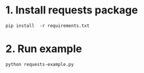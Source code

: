 # 1. Install requests package
```
pip install  -r requirements.txt
```

# 2. Run example
```
python requests-example.py
```